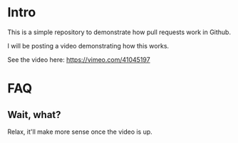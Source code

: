 Intro
=====
This is a simple repository to demonstrate how pull requests work in Github.

I will be posting a video demonstrating how this works.

See the video here: https://vimeo.com/41045197

FAQ
===
Wait, what?
-----------
Relax, it'll make more sense once the video is up.